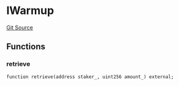 # IWarmup
[Git Source](https://github.com/KlimaDAO/klimadao-solidity/blob/704b462e69030cb9a43680057bee91d745d579ba/src/protocol/staking/regular/KlimaStaking_v2.sol)


## Functions
### retrieve


```solidity
function retrieve(address staker_, uint256 amount_) external;
```


